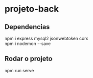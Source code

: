 # projeto-back
## Dependencias
npm i express mysql2 jsonwebtoken cors\
npm i nodemon --save 
## Rodar o projeto
npm run serve

